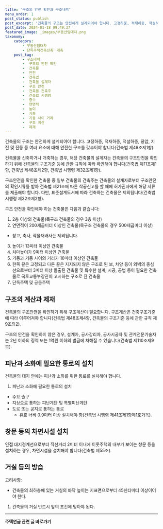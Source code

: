 ```yaml
---
title: '구조의 안전 확인과 구조내력'
menu_order: 1
post_status: publish
post_excerpt: '건축물의 구조는 안전하게 설계되어야 합니다. 고정하중, 적재하중, 적설하중, 풍압, 지진 및 진동 등 여러 요소에 대해 안전한 구조를 갖추어야 합니다 건축법 제48조제1항 .'
post_date: 2024-01-18 09:49:37
featured_image: _images/부동산임대차.png
taxonomy:
    category:
        - 부동산임대차
        - 단독주택건축신축ㆍ개축
    post_tag:
        - 구조내력
        -  구조의 안전 확인
        -  건축물
        -  안전
        -  건축법
        -  건축물 설계자
        -  구조 안전
        -  건축물 건축주
        -  건축법 시행령
        -  층수
        -  연면적
        -  높이
        -  기둥
        -  기둥 사이 거리
        -  구조 계산
        -  제재
---
```



건축물의 구조는 안전하게 설계되어야 합니다. 고정하중, 적재하중, 적설하중, 풍압, 지진 및 진동 등 여러 요소에 대해 안전한 구조를 갖추어야 합니다(건축법 제48조제1항).

건축물을 신축하거나 개축하는 경우, 해당 건축물의 설계자는 건축물의 구조안전을 확인하기 위해 건축물의 구조기준 등에 관한 규칙에 따라 확인해야 합니다(건축법 제11조제1항, 건축법 제48조제2항, 건축법 시행령 제32조제1항).

구조안전을 확인한 건축물 중 일부 건축물의 건축주는 건축물의 설계자로부터 구조안전의 확인서류를 받아 건축법 제21조에 따른 착공신고를 할 때에 허가권자에게 해당 서류를 제출해야 합니다. 다만, 표준설계도서에 따라 건축하는 건축물은 제외됩니다(건축법 시행령 제32조제2항).

구조 안전을 확인해야 하는 건축물은 다음과 같습니다:

1. 2층 이상의 건축물(목구조 건축물의 경우 3층 이상)
2. 연면적이 200제곱미터 이상인 건축물(목구조 건축물의 경우 500제곱미터 이상)
  - 창고, 축사, 작물재배사는 제외됩니다.
3. 높이가 13미터 이상인 건축물
4. 처마높이가 9미터 이상인 건축물
5. 기둥과 기둥 사이의 거리가 10미터 이상인 건축물
6. 한쪽 끝은 고정되고 다른 끝은 지지되지 않은 구조로 된 보, 차양 등이 외벽의 중심선으로부터 3미터 이상 돌출된 건축물 및 특수한 설계, 시공, 공법 등이 필요한 건축물로 국토교통부장관이 고시하는 구조로 된 건축물
7. 단독주택 및 공동주택

## 구조의 계산과 제재

건축물의 구조안전을 확인하기 위해 구조계산이 필요합니다. 구조계산은 건축구조기준에 따라 이루어져야 합니다(건축법 제48조제4항, 건축물의 구조기준 등에 관한 규칙 제9조의2).

구조의 안전을 확인하지 않은 경우, 설계자, 공사감리자, 공사시공자 및 관계전문기술자는 2년 이하의 징역 또는 1억원 이하의 벌금에 처해질 수 있습니다(건축법 제110조제9호).

## 피난과 소화에 필요한 통로의 설치

건축물의 대지 안에는 피난과 소화를 위한 통로를 설치해야 합니다.

1. 피난과 소화에 필요한 통로의 설치
- 주요 출구
- 지상으로 통하는 피난계단 및 특별피난계단
- 도로 또는 공지로 통하는 통로
  - 유효 너비 0.9미터 이상 설치해야 함(건축법 시행령 제41조제1항제1호가목).
  
## 창문 등의 차면시설 설치

인접 대지경계선으로부터 직선거리 2미터 이내에 이웃주택의 내부가 보이는 창문 등을 설치하는 경우, 차면시설을 설치해야 합니다(건축법 제55조).

## 거실 등의 방습

고려사항:
- 건축물의 최하층에 있는 거실의 바닥 높이는 지표면으로부터 45센티미터 이상이어야 한다.
1. 건축물의 거실 반드시 앞의 조건에 맞아야 된다.

<!-- wp:separator -->
<hr class="wp-block-separator has-alpha-channel-opacity"/>
<!-- /wp:separator -->

<!-- wp:group {"backgroundColor":"base","layout":{"type":"constrained"}} -->
<div class="wp-block-group has-base-background-color has-background"><!-- wp:paragraph {"align":"center","fontSize":"medium"} -->
<p class="has-text-align-center has-large-font-size"><strong>주택연금 관련 글 바로가기</strong></p>
<!-- /wp:paragraph -->


<!-- wp:latest-posts
{"categories":[{"id":14528,"count":19,"description":"","link":"https://uknowlaw.com/category/%ec%a3%bc%ed%83%9d%ec%97%b0%ea%b8%88/","name":"주택연금","slug":"주택연금","taxonomy":"category","parent":0,"meta":[],"_links":{"self":[{"href":"https://uknowlaw.com/wp-json/wp/v2/categories/14528"}],"collection":[{"href":"https://uknowlaw.com/wp-json/wp/v2/categories"}],"about":[{"href":"https://uknowlaw.com/wp-json/wp/v2/taxonomies/category"}],"wp:post_type":[{"href":"https://uknowlaw.com/wp-json/wp/v2/posts?categories=14528"}],"curies":[{"name":"wp","href":"https://api.w.org/{rel}","templated":true}]}}],"postsToShow":100,"excerptLength":28,"postLayout":"grid","columns":2,"featuredImageAlign":"left","featuredImageSizeSlug":"large","fontSize":"small"} /--></div>
<!-- /wp:group -->
